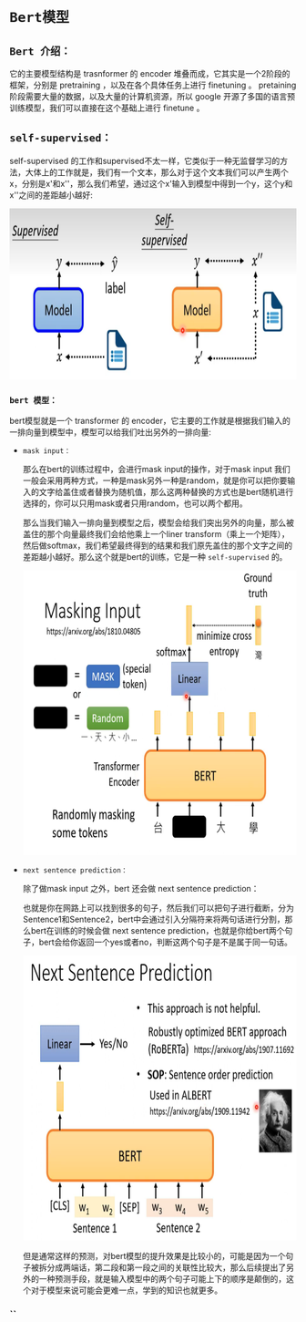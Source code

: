 # `Bert模型` 

## `Bert 介绍：`

它的主要模型结构是 trasnformer 的 encoder 堆叠而成，它其实是一个2阶段的框架，分别是 pretraining ，以及在各个具体任务上进行 finetuning 。  pretaining 阶段需要大量的数据，以及大量的计算机资源，所以 google 开源了多国的语言预训练模型，我们可以直接在这个基础上进行 finetune 。

## `self-supervised：`

self-supervised 的工作和supervised不太一样，它类似于一种无监督学习的方法，大体上的工作就是，我们有一个文本，那么对于这个文本我们可以产生两个x，分别是x'和x''，那么我们希望，通过这个x'输入到模型中得到一个y，这个y和x''之间的差距越小越好:

<div align=center><img  height = 300  src="./static/self-supervise1.png"/></div>


### `bert 模型：`

bert模型就是一个 transformer 的 encoder，它主要的工作就是根据我们输入的一排向量到模型中，模型可以给我们吐出另外的一排向量:

* `mask input：`
  
    那么在bert的训练过程中，会进行mask input的操作，对于mask input 我们一般会采用两种方式，一种是mask另外一种是random，就是你可以把你要输入的文字给盖住或者替换为随机值，那么这两种替换的方式也是bert随机进行选择的，你可以只用mask或者只用random，也可以两个都用。

    那么当我们输入一排向量到模型之后，模型会给我们突出另外的向量，那么被盖住的那个向量最终我们会给他乘上一个liner transform（乘上一个矩阵），然后做softmax，我们希望最终得到的结果和我们原先盖住的那个文字之间的差距越小越好。那么这个就是bert的训练，它是一种 `self-supervised` 的。

    <div align=center><img height = 500 src="./static/self-supervise.png"/></div>

* `next sentence prediction：`
  
    除了做mask input 之外，bert 还会做 next sentence prediction：

    也就是你在网路上可以找到很多的句子，然后我们可以把句子进行截断，分为Sentence1和Sentence2，bert中会通过引入分隔符来将两句话进行分割，那么bert在训练的时候会做 next sentence prediction，也就是你给bert两个句子，bert会给你返回一个yes或者no，判断这两个句子是不是属于同一句话。

    <div align=center><img height = 500 src="./static/next sentence prediction.png"/></div>

    但是通常这样的预测，对bert模型的提升效果是比较小的，可能是因为一个句子被拆分成两端话，第二段和第一段之间的关联性比较大，那么后续提出了另外的一种预测手段，就是输入模型中的两个句子可能上下的顺序是颠倒的，这个对于模型来说可能会更难一点，学到的知识也就更多。

### ``
